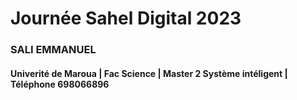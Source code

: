 # Journée Sahel Digital 2023

### SALI EMMANUEL 
#### Univerité de Maroua | Fac Science | Master 2 Système intéligent | Téléphone 698066896
#### 